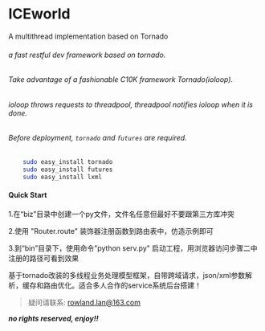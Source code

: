 ICEworld
=========
A multithread implementation based on Tornado

###### a fast restful dev framework based on tornado.

###### Take advantage of a fashionable C10K framework Tornado(ioloop).

###### ioloop throws requests to threadpool, threadpool notifies ioloop when it is done.

###### Before deployment, `tornado` and `futures` are required.
```bash
    sudo easy_install tornado
    sudo easy_install futures
    sudo easy_install lxml
```
#### Quick Start
1.在“biz”目录中创建一个py文件，文件名任意但最好不要跟第三方库冲突

2.使用 "Router.route" 装饰器注册函数到路由表中，仿造示例即可

3.到“bin”目录下，使用命令"python serv.py" 启动工程，用浏览器访问步骤二中注册的路径可看到效果


基于tornado改装的多线程业务处理模型框架，自带跨域请求，json/xml参数解析，缓存和路由优化。适合多人合作的service系统后台搭建！
>疑问请联系:
<rowland.lan@163.com>

***no rights reserved, enjoy!!***
